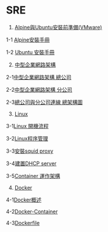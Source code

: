# SRE
1. [Alpine與Ubuntu安裝前準備(VMware)](https://github.com/maxkinga327/SRE/blob/VMware%E7%B6%B2%E8%B7%AF%E6%9E%B6%E6%A7%8B%E5%9C%96/Documents/Alpine%E8%88%87Ubuntu%E5%AE%89%E8%A3%9D%E5%89%8D%E6%BA%96%E5%82%99(VMware).md)

1-1 [Alpine安裝手冊](https://github.com/maxkinga327/SRE/blob/VMware%E7%B6%B2%E8%B7%AF%E6%9E%B6%E6%A7%8B%E5%9C%96/Documents/Alpine%E5%AE%89%E8%A3%9D%E6%89%8B%E5%86%8A.md)

1-2 [Ubuntu 安裝手冊](https://github.com/maxkinga327/SRE/blob/VMware%E7%B6%B2%E8%B7%AF%E6%9E%B6%E6%A7%8B%E5%9C%96/Documents/Ubuntu%20%E5%AE%89%E8%A3%9D%E6%89%8B%E5%86%8A.md)

2. [中型企業網路架構](https://github.com/maxkinga327/SRE/blob/VMware%E7%B6%B2%E8%B7%AF%E6%9E%B6%E6%A7%8B%E5%9C%96/Documents/%E4%B8%AD%E5%9E%8B%E4%BC%81%E6%A5%AD%E7%B6%B2%E8%B7%AF%E6%9E%B6%E6%A7%8B%E5%9C%96.md)

2-1[中型企業網路架構 總公司](https://github.com/maxkinga327/SRE/blob/VMware%E7%B6%B2%E8%B7%AF%E6%9E%B6%E6%A7%8B%E5%9C%96/Documents/%E4%B8%AD%E5%9E%8B%E4%BC%81%E6%A5%AD%E7%B6%B2%E8%B7%AF%E6%9E%B6%E6%A7%8B%E7%B8%BD%E5%85%AC%E5%8F%B8.md)

2-2[中型企業網路架構 分公司](https://github.com/maxkinga327/SRE/blob/VMware%E7%B6%B2%E8%B7%AF%E6%9E%B6%E6%A7%8B%E5%9C%96/Documents/%E4%B8%AD%E5%9E%8B%E4%BC%81%E6%A5%AD%E7%B6%B2%E8%B7%AF%E6%9E%B6%E6%A7%8B%E5%88%86%E5%85%AC%E5%8F%B8.md)

2-3[總公司與分公司連線 總架構圖](https://github.com/maxkinga327/SRE/blob/VMware%E7%B6%B2%E8%B7%AF%E6%9E%B6%E6%A7%8B%E5%9C%96/Documents/%E7%B8%BD%E5%85%AC%E5%8F%B8%E8%88%87%E5%88%86%E5%85%AC%E5%8F%B8%E9%80%A3%E7%B7%9A%E7%B8%BD%E6%9E%B6%E6%A7%8B%E5%9C%96.md)

3. [Linux](https://)

3-1[Linux 開機流程](https://github.com/maxkinga327/SRE/blob/VMware%E7%B6%B2%E8%B7%AF%E6%9E%B6%E6%A7%8B%E5%9C%96/Linux/Linux%20%E9%96%8B%E6%A9%9F%E6%B5%81%E7%A8%8B.md)

3-2[Linux程序管理](https://github.com/maxkinga327/SRE/blob/VMware%E7%B6%B2%E8%B7%AF%E6%9E%B6%E6%A7%8B%E5%9C%96/Linux/Linux%E7%A8%8B%E5%BA%8F%E7%AE%A1%E7%90%86.md)

3-3[安裝squid proxy](https://github.com/maxkinga327/SRE/blob/VMware%E7%B6%B2%E8%B7%AF%E6%9E%B6%E6%A7%8B%E5%9C%96/Linux/%E5%AE%89%E8%A3%9Dsquid%20proxy.md)

3-4[建置DHCP server](https://github.com/maxkinga327/SRE/blob/VMware%E7%B6%B2%E8%B7%AF%E6%9E%B6%E6%A7%8B%E5%9C%96/Linux/%E5%BB%BA%E7%BD%AEDHCP%20server.md)

3-5[Container 運作架構](https://github.com/maxkinga327/SRE/blob/VMware%E7%B6%B2%E8%B7%AF%E6%9E%B6%E6%A7%8B%E5%9C%96/Linux/Container%20%E9%81%8B%E4%BD%9C%E6%9E%B6%E6%A7%8B.md)

4. [Docker](https://)

4-1[Docker概述](https://github.com/maxkinga327/SRE/blob/VMware%E7%B6%B2%E8%B7%AF%E6%9E%B6%E6%A7%8B%E5%9C%96/Docker/Docker%E6%A6%82%E8%BF%B0.md)

4-2[Docker-Container](https://github.com/maxkinga327/SRE/blob/VMware%E7%B6%B2%E8%B7%AF%E6%9E%B6%E6%A7%8B%E5%9C%96/Docker/Docker-Container.md)

4-3[Dockerfile](https://github.com/maxkinga327/SRE/blob/VMware%E7%B6%B2%E8%B7%AF%E6%9E%B6%E6%A7%8B%E5%9C%96/Docker/Docker-Image.pdf)
